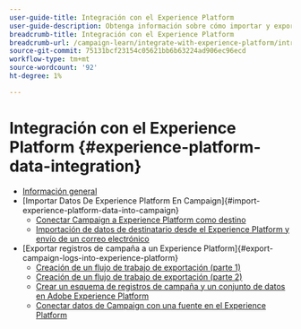 ```yaml
---
user-guide-title: Integración con el Experience Platform
user-guide-description: Obtenga información sobre cómo importar y exportar datos de Campaign y de Experience Cloud, lo que permite la comunicación entre las dos soluciones.
breadcrumb-title: Integración con el Experience Platform
breadcrumb-url: /campaign-learn/integrate-with-experience-platform/introduction.html
source-git-commit: 75131bcf23154c05621bb6b63224ad906ec96ecd
workflow-type: tm+mt
source-wordcount: '92'
ht-degree: 1%

---
```



# Integración con el Experience Platform {#experience-platform-data-integration}

+ [Información general](/help/tutorial-integrate-with-experience-platform/overview.md)
+ [Importar Datos De Experience Platform En Campaign]{#import-experience-platform-data-into-campaign}
   + [Conectar Campaign a Experience Platform como destino](/help/tutorial-integrate-with-experience-platform/connect-campaign-to-experience-platform-as-destination.md)
   + [Importación de datos de destinatario desde el Experience Platform y envío de un correo electrónico](/help/tutorial-integrate-with-experience-platform/import-recipient-data-from-platform.md)
+ [Exportar registros de campaña a un Experience Platform]{#export-campaign-logs-into-experience-platform}
   + [Creación de un flujo de trabajo de exportación (parte 1)](/help/tutorial-integrate-with-experience-platform/workflow-to-find-last-modified-date.md)
   + [Creación de un flujo de trabajo de exportación (parte 2)](/help/tutorial-integrate-with-experience-platform/extract-format-save-data-to-external-account.md)
   + [Crear un esquema de registros de campaña y un conjunto de datos en Adobe Experience Platform](/help/tutorial-integrate-with-experience-platform/create-a-campaign-logs-schema-and-dataset-in-experience-platform.md)
   + [Conectar datos de Campaign con una fuente en el Experience Platform](/help/tutorial-integrate-with-experience-platform/connect-campaign-data-using-s3-as-source-on-platform.md)

